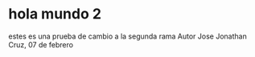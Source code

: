 # hola mundo 2
estes es una prueba de cambio a la segunda rama
Autor Jose Jonathan Cruz, 07 de febrero 
